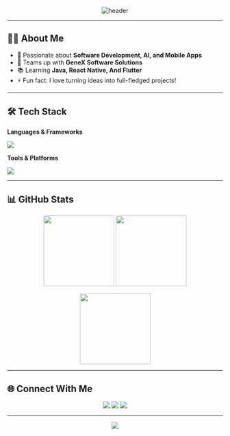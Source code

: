 <!-- Banner -->
<p align="center">
  <img src="https://capsule-render.vercel.app/api?type=waving&color=0:6a11cb,100:2575fc&height=200&section=header&text=Hi%20I'm%20Ishara%20Gayan%20👋&fontSize=40&fontColor=ffffff" alt="header"/>
</p>

---

## 👨‍💻 About Me
- 🚀 Passionate about **Software Development, AI, and Mobile Apps**  
- 🎯 Teams up with **GeneX Software Solutions**  
- 📚 Learning **Java, React Native, And Flutter**  
- ⚡ Fun fact: I love turning ideas into full-fledged projects!  

---

## 🛠️ Tech Stack

**Languages & Frameworks**  
<p>
  <img src="https://skillicons.dev/icons?i=java,python,js,ts,html,css,react,flutter,nodejs,mysql" />
</p>

**Tools & Platforms**  
<p>
  <img src="https://skillicons.dev/icons?i=git,github,vscode,androidstudio,figma" />
</p>

---

## 📊 GitHub Stats

<p align="center">
  <img src="https://github-readme-stats.vercel.app/api?username=IsharaGayan&show_icons=true&theme=tokyonight" height="165"/>
  <img src="https://github-readme-streak-stats.herokuapp.com/?user=IsharaGayan&theme=tokyonight" height="165"/>
</p>

<p align="center">
  <img src="https://github-readme-stats.vercel.app/api/top-langs/?username=IsharaGayan&layout=compact&theme=tokyonight" height="165"/>
</p>

---

## 🌐 Connect With Me

<p align="center">
  <a href="https://www.linkedin.com/in/isharagayan"><img src="https://skillicons.dev/icons?i=linkedin" /></a>
  <a href="mailto:isharagayan899@gmail.com"><img src="https://skillicons.dev/icons?i=gmail" /></a>
  <a href="https://github.com/IsharaGayan"><img src="https://skillicons.dev/icons?i=github" /></a>
</p>

---

<!-- Footer -->
<p align="center">
  <img src="https://capsule-render.vercel.app/api?type=waving&color=0:2575fc,100:6a11cb&height=120&section=footer" />
</p>
